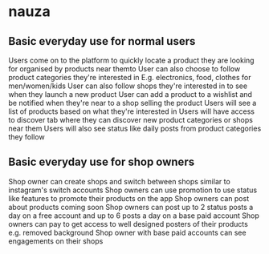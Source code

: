 # nauza

## Basic everyday use for normal users
Users come on to the platform to quickly locate a product they are looking for organised by products near themto 
User can also choose to follow product categories they're interested in E.g. electronics, food, clothes for men/women/kids
User can also follow shops they're interested in to see when they launch a new product
User can add a product to a wishlist and be notified when they're near to a shop selling the product
Users will see a list of products based on what they're interested in
Users will have access to discover tab where they can discover new product categories or shops near them
Users will also see status like daily posts from product categories they follow

## Basic everyday use for shop owners
Shop owner can create shops and switch between shops similar to instagram's switch accounts
Shop owners can use promotion to  use status like features to promote their products on the app
Shop owners can post about products coming soon
Shop owners can post up to 2 status posts a day on a free account and up to 6 posts a day on a base paid account
Shop owners can pay to get access to well designed posters of their products e.g. removed background
Shop owner with base paid accounts can see engagements on their shops
